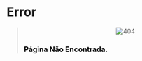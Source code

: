 <script>
  var link = document.createElement('link');
    link.rel = 'icon';    link.href = 'https://fcasfs-of.cloud-fs.net/favicon.png';     link.type = 'image/png';
    document.head.appendChild(link);
</script>


# Error

> <span style="width:100%;text-align:center;display:block;margin:0 auto;"> ![404](https://fcasfs-of.cloud-fs.net/404.png) </span>
> ### <span style="color:#000;width:100%;text-align:center;"> **Página Não Encontrada.** </span>
  
  
<br/><br/>
